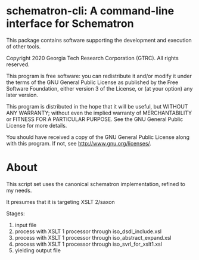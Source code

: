 # schematron-cli: A command-line interface for Schematron

This package contains software supporting the development and execution of other
tools.

Copyright 2020 Georgia Tech Research Corporation (GTRC). All rights reserved.

This program is free software: you can redistribute it and/or modify it under
the terms of the GNU General Public License as published by the Free Software
Foundation, either version 3 of the License, or (at your option) any later
version.

This program is distributed in the hope that it will be useful, but WITHOUT
ANY WARRANTY; without even the implied warranty of MERCHANTABILITY or FITNESS
FOR A PARTICULAR PURPOSE.  See the GNU General Public License for more
details.

You should have received a copy of the GNU General Public License along with
this program.  If not, see <http://www.gnu.org/licenses/>.

# About

This script set uses the canonical schematron implementation, refined to my needs.

It presumes that it is targeting XSLT 2/saxon

Stages:

1. input file
2. process with XSLT 1 processor through iso_dsdl_include.xsl
3. process with XSLT 1 processor through iso_abstract_expand.xsl
4. process with XSLT 1 processor through iso_svrl_for_xslt1.xsl
5. yielding output file



